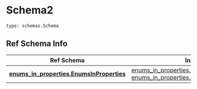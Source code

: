 # Schema2
```
type: schemas.Schema
```

## Ref Schema Info
Ref Schema | Input Type | Output Type
---------- | ---------- | -----------
[**enums_in_properties.EnumsInProperties**](../../../../../../../components/schema/enums_in_properties.md) | [enums_in_properties.EnumsInPropertiesDictInput](../../../../../../../components/schema/enums_in_properties.md#enumsinpropertiesdictinput), [enums_in_properties.EnumsInPropertiesDict](../../../../../../../components/schema/enums_in_properties.md#enumsinpropertiesdict) | [enums_in_properties.EnumsInPropertiesDict](../../../../../../../components/schema/enums_in_properties.md#enumsinpropertiesdict)
